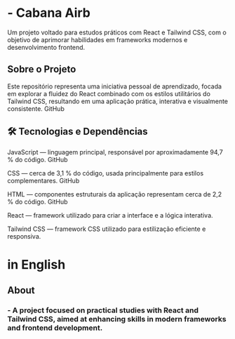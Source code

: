 # - Cabana Airb

Um projeto voltado para estudos práticos com React e Tailwind CSS, com o objetivo de aprimorar habilidades em frameworks modernos e desenvolvimento frontend.

## Sobre o Projeto

Este repositório representa uma iniciativa pessoal de aprendizado, focada em explorar a fluidez do React combinado com os estilos utilitários do Tailwind CSS, resultando em uma aplicação prática, interativa e visualmente consistente. 
GitHub

## 🛠️ Tecnologias e Dependências

JavaScript — linguagem principal, responsável por aproximadamente 94,7 % do código. 
GitHub

CSS — cerca de 3,1 % do código, usada principalmente para estilos complementares. 
GitHub

HTML — componentes estruturais da aplicação representam cerca de 2,2 % do código. 
GitHub

React — framework utilizado para criar a interface e a lógica interativa.

Tailwind CSS — framework CSS utilizado para estilização eficiente e responsiva.

# in English

## About

### - A project focused on practical studies with React and Tailwind CSS, aimed at enhancing skills in modern frameworks and frontend development.
